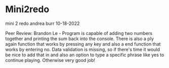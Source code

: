 # Mini2redo
mini 2 redo 
andrea burr
10-18-2022


Peer Review: Brandon Le - Program is capable of adding two numbers together and printing the sum back into the console. There is also a ply again function that works by pressing any key and also a end function that works by entering no. Data validation is missing, so if there's time it would be nice to add that in and also an option to type a specific phrase like yes to continue playing. Otherwise very good job!  